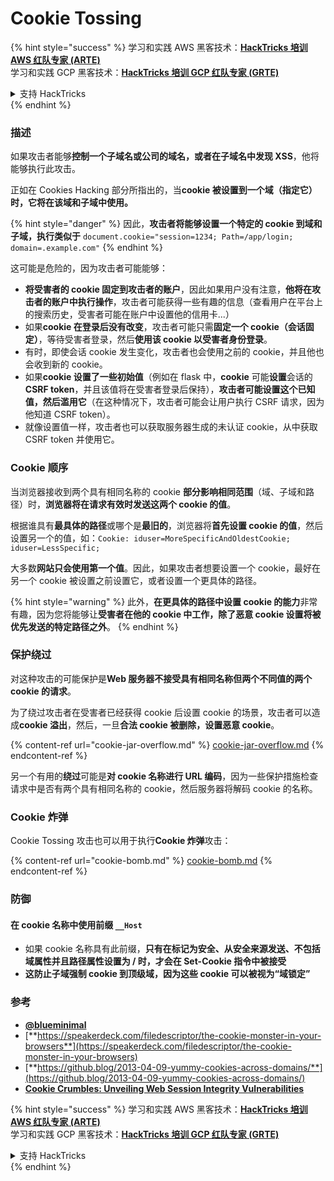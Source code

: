 # Cookie Tossing

{% hint style="success" %}
学习和实践 AWS 黑客技术：<img src="/.gitbook/assets/arte.png" alt="" data-size="line">[**HackTricks 培训 AWS 红队专家 (ARTE)**](https://training.hacktricks.xyz/courses/arte)<img src="/.gitbook/assets/arte.png" alt="" data-size="line">\
学习和实践 GCP 黑客技术：<img src="/.gitbook/assets/grte.png" alt="" data-size="line">[**HackTricks 培训 GCP 红队专家 (GRTE)**<img src="/.gitbook/assets/grte.png" alt="" data-size="line">](https://training.hacktricks.xyz/courses/grte)

<details>

<summary>支持 HackTricks</summary>

* 查看 [**订阅计划**](https://github.com/sponsors/carlospolop)!
* **加入** 💬 [**Discord 群组**](https://discord.gg/hRep4RUj7f) 或 [**Telegram 群组**](https://t.me/peass) 或 **在** **Twitter** 🐦 [**@hacktricks\_live**](https://twitter.com/hacktricks\_live)** 上关注我们。**
* **通过向** [**HackTricks**](https://github.com/carlospolop/hacktricks) 和 [**HackTricks Cloud**](https://github.com/carlospolop/hacktricks-cloud) GitHub 仓库提交 PR 分享黑客技巧。

</details>
{% endhint %}

### 描述

如果攻击者能够**控制一个子域名或公司的域名，或者在子域名中发现 XSS**，他将能够执行此攻击。

正如在 Cookies Hacking 部分所指出的，当**cookie 被设置到一个域（指定它）时，它将在该域和子域中使用。**

{% hint style="danger" %}
因此，**攻击者将能够设置一个特定的 cookie 到域和子域，执行类似于** `document.cookie="session=1234; Path=/app/login; domain=.example.com"`
{% endhint %}

这可能是危险的，因为攻击者可能能够：

* **将受害者的 cookie 固定到攻击者的账户**，因此如果用户没有注意，**他将在攻击者的账户中执行操作**，攻击者可能获得一些有趣的信息（查看用户在平台上的搜索历史，受害者可能在账户中设置他的信用卡...）
* 如果**cookie 在登录后没有改变**，攻击者可能只需**固定一个 cookie（会话固定）**，等待受害者登录，然后**使用该 cookie 以受害者身份登录**。
* 有时，即使会话 cookie 发生变化，攻击者也会使用之前的 cookie，并且他也会收到新的 cookie。
* 如果**cookie 设置了一些初始值**（例如在 flask 中，**cookie** 可能**设置**会话的 **CSRF token**，并且该值将在受害者登录后保持），**攻击者可能设置这个已知值，然后滥用它**（在这种情况下，攻击者可能会让用户执行 CSRF 请求，因为他知道 CSRF token）。
* 就像设置值一样，攻击者也可以获取服务器生成的未认证 cookie，从中获取 CSRF token 并使用它。

### Cookie 顺序

当浏览器接收到两个具有相同名称的 cookie **部分影响相同范围**（域、子域和路径）时，**浏览器将在请求有效时发送这两个 cookie 的值**。

根据谁具有**最具体的路径**或哪个是**最旧的**，浏览器将**首先设置 cookie 的值**，然后设置另一个的值，如：`Cookie: iduser=MoreSpecificAndOldestCookie; iduser=LessSpecific;`

大多数**网站只会使用第一个值**。因此，如果攻击者想要设置一个 cookie，最好在另一个 cookie 被设置之前设置它，或者设置一个更具体的路径。

{% hint style="warning" %}
此外，**在更具体的路径中设置 cookie 的能力**非常有趣，因为您将能够让**受害者在他的 cookie 中工作，除了恶意 cookie 设置将被优先发送的特定路径之外**。
{% endhint %}

### 保护绕过

对这种攻击的可能保护是**Web 服务器不接受具有相同名称但两个不同值的两个 cookie 的请求**。

为了绕过攻击者在受害者已经获得 cookie 后设置 cookie 的场景，攻击者可以造成**cookie 溢出**，然后，一旦**合法 cookie 被删除，设置恶意 cookie**。

{% content-ref url="cookie-jar-overflow.md" %}
[cookie-jar-overflow.md](cookie-jar-overflow.md)
{% endcontent-ref %}

另一个有用的**绕过**可能是**对 cookie 名称进行 URL 编码**，因为一些保护措施检查请求中是否有两个具有相同名称的 cookie，然后服务器将解码 cookie 的名称。

### Cookie 炸弹

Cookie Tossing 攻击也可以用于执行**Cookie 炸弹**攻击：

{% content-ref url="cookie-bomb.md" %}
[cookie-bomb.md](cookie-bomb.md)
{% endcontent-ref %}

### 防御

#### **在 cookie 名称中使用前缀 `__Host`**

* 如果 cookie 名称具有此前缀，**只有在标记为安全、从安全来源发送、不包括域属性并且路径属性设置为 / 时，才会在 Set-Cookie 指令中被接受**
* **这防止子域强制 cookie 到顶级域，因为这些 cookie 可以被视为“域锁定”**

### 参考

* [**@blueminimal**](https://twitter.com/blueminimal)
* [**https://speakerdeck.com/filedescriptor/the-cookie-monster-in-your-browsers**](https://speakerdeck.com/filedescriptor/the-cookie-monster-in-your-browsers)
* [**https://github.blog/2013-04-09-yummy-cookies-across-domains/**](https://github.blog/2013-04-09-yummy-cookies-across-domains/)
* [**Cookie Crumbles: Unveiling Web Session Integrity Vulnerabilities**](https://www.youtube.com/watch?v=F\_wAzF4a7Xg)

{% hint style="success" %}
学习和实践 AWS 黑客技术：<img src="/.gitbook/assets/arte.png" alt="" data-size="line">[**HackTricks 培训 AWS 红队专家 (ARTE)**](https://training.hacktricks.xyz/courses/arte)<img src="/.gitbook/assets/arte.png" alt="" data-size="line">\
学习和实践 GCP 黑客技术：<img src="/.gitbook/assets/grte.png" alt="" data-size="line">[**HackTricks 培训 GCP 红队专家 (GRTE)**<img src="/.gitbook/assets/grte.png" alt="" data-size="line">](https://training.hacktricks.xyz/courses/grte)

<details>

<summary>支持 HackTricks</summary>

* 查看 [**订阅计划**](https://github.com/sponsors/carlospolop)!
* **加入** 💬 [**Discord 群组**](https://discord.gg/hRep4RUj7f) 或 [**Telegram 群组**](https://t.me/peass) 或 **在** **Twitter** 🐦 [**@hacktricks\_live**](https://twitter.com/hacktricks\_live)** 上关注我们。**
* **通过向** [**HackTricks**](https://github.com/carlospolop/hacktricks) 和 [**HackTricks Cloud**](https://github.com/carlospolop/hacktricks-cloud) GitHub 仓库提交 PR 分享黑客技巧。

</details>
{% endhint %}
